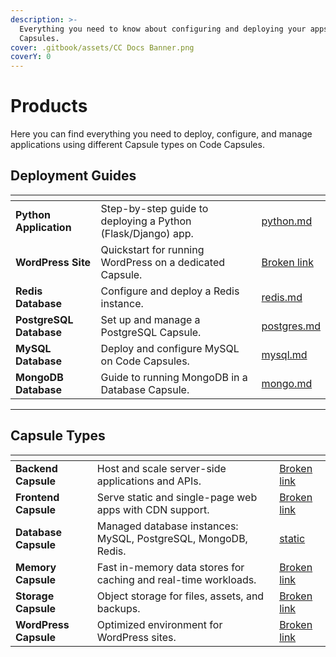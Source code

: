 ```yaml
---
description: >-
  Everything you need to know about configuring and deploying your apps to Code
  Capsules.
cover: .gitbook/assets/CC Docs Banner.png
coverY: 0
---
```


# Products

Here you can find everything you need to deploy, configure, and manage applications using different Capsule types on Code Capsules.

## Deployment Guides

<table data-card-size="large" data-view="cards"><thead><tr><th></th><th></th><th data-hidden data-card-target data-type="content-ref"></th></tr></thead><tbody><tr><td><strong>Python Application</strong></td><td>Step-by-step guide to deploying a Python (Flask/Django) app.</td><td><a href="backend-capsule/overview/python/python.md">python.md</a></td></tr><tr><td><strong>WordPress Site</strong></td><td>Quickstart for running WordPress on a dedicated Capsule.</td><td><a href="broken-reference">Broken link</a></td></tr><tr><td><strong>Redis Database</strong></td><td>Configure and deploy a Redis instance.</td><td><a href="database-capsule/overview/redis.md">redis.md</a></td></tr><tr><td><strong>PostgreSQL Database</strong></td><td>Set up and manage a PostgreSQL Capsule.</td><td><a href="database-capsule/overview/postgres.md">postgres.md</a></td></tr><tr><td><strong>MySQL Database</strong></td><td>Deploy and configure MySQL on Code Capsules.</td><td><a href="database-capsule/overview/mysql.md">mysql.md</a></td></tr><tr><td><strong>MongoDB Database</strong></td><td>Guide to running MongoDB in a Database Capsule.</td><td><a href="database-capsule/overview/mongo.md">mongo.md</a></td></tr></tbody></table>

***

## Capsule Types

<table data-card-size="large" data-view="cards"><thead><tr><th></th><th></th><th data-hidden data-card-target data-type="content-ref"></th></tr></thead><tbody><tr><td><strong>Backend Capsule</strong></td><td>Host and scale server-side applications and APIs.</td><td><a href="broken-reference">Broken link</a></td></tr><tr><td><strong>Frontend Capsule</strong></td><td>Serve static and single-page web apps with CDN support.</td><td><a href="broken-reference">Broken link</a></td></tr><tr><td><strong>Database Capsule</strong></td><td>Managed database instances: MySQL, PostgreSQL, MongoDB, Redis.</td><td><a href="frontend-capsule/deploy/static/">static</a></td></tr><tr><td><strong>Memory Capsule</strong></td><td>Fast in-memory data stores for caching and real-time workloads.</td><td><a href="broken-reference">Broken link</a></td></tr><tr><td><strong>Storage Capsule</strong></td><td>Object storage for files, assets, and backups.</td><td><a href="broken-reference">Broken link</a></td></tr><tr><td><strong>WordPress Capsule</strong></td><td>Optimized environment for WordPress sites.</td><td><a href="broken-reference">Broken link</a></td></tr></tbody></table>
